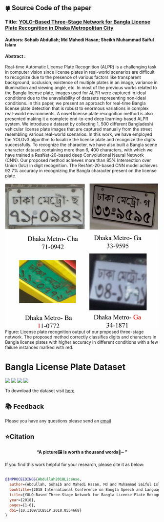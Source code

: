 ## 🍀 Source Code of the paper
### Title: [YOLO-Based Three-Stage Network for Bangla License Plate Recognition in Dhaka Metropolitan City](https://doi.org/10.1109/ICBSLP.2018.8554668)
#### Authors: Sohaib Abdullah; Md Mahedi Hasan; Sheikh Muhammad Saiful Islam
#### Abstract : 

Real-time Automatic License Plate Recognition (ALPR) is a challenging task in computer vision since license plates in real-world scenarios are difficult to recognize due to the presence of various factors like transparent background, occlusion, existence of multiple plates in an image, variance in illumination and viewing angle, etc. In most of the previous works related to the Bangla license plate, images used for ALPR were captured in ideal conditions due to the unavailability of datasets representing non-ideal conditions. In this paper, we present an approach for real-time Bangla license plate detection that is robust to enormous variations in complex real-world environments. A novel license plate recognition method is also presented making it a complete end-to-end deep learning-based ALPR system. We introduce a dataset by collecting 1, 500 different Bangladeshi vehicular license plate images that are captured manually from the street resembling various real-world scenarios. In this work, we have employed the YOLOv3 algorithm to localize the license plate and recognize the digits successfully. To recognize the character, we have also built a Bangla scene character dataset containing more than 6, 400 characters, with which we have trained a ResNet-20-based deep Convolutional Neural Network (CNN). Our proposed method achieves more than 85% Intersection over Union (IoU) in digit recognition. The ResNet-20-based CNN model achieves 92.7% accuracy in recognizing the Bangla character present on the license plate.


<div align="center"><img src=./Overview.png></div>
Figure: License plate recognition output of our proposed three-stage network. The proposed method correctly classifies digits and characters in Bangla license plates with higher accuracy in different conditions with a few failure instances marked with red.


# Bangla License Plate Dataset 
![ ](https://img.shields.io/badge/Cities-6-green.svg?style=plastic)
![ ](https://img.shields.io/badge/License-CC-green.svg?style=plastic)
![ ](https://img.shields.io/badge/Images-1291-ff69b4.svg?style=plastic)
![ ](https://img.shields.io/badge/Format-.jpg-ff69b4.svg?style=plastic)

To download the dataset visit [here](https://github.com/Mahedi-61/Bangla_License_Plate_Dataset)


## 📚 Feedback
Please you have any questions please send an [email](mailto:mahedi0803@gmail.com)


## ⭐Citation
#### <p align=center>“A picture🖼 is worth a thousand words📜~ ”</p>

If you find this work helpful for your research, please cite it as below:

```bibtex

@INPROCEEDINGS{Abdullah2018License,
  author={Abdullah, Sohaib and Mahedi Hasan, Md and Muhammad Saiful Islam, Sheikh},
  booktitle={2018 International Conference on Bangla Speech and Language Processing (ICBSLP)}, 
  title={YOLO-Based Three-Stage Network for Bangla License Plate Recognition in Dhaka Metropolitan City}, 
  year={2018},
  pages={1-6},
  doi={10.1109/ICBSLP.2018.8554668}
}

```
